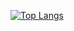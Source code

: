 [![Top Langs](https://github-readme-stats.vercel.app/api/top-langs/?username=norichi0204&layout=compact&theme=highcontrast)](https://github.com/anuraghazra/github-readme-stats)
